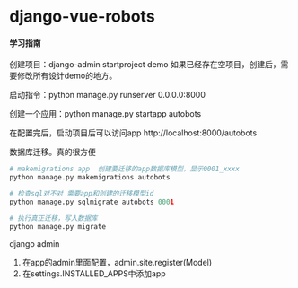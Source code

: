 # django-vue-robots

#### 学习指南

创建项目：django-admin startproject demo
如果已经存在空项目，创建后，需要修改所有设计demo的地方。

启动指令：python manage.py runserver 0.0.0.0:8000

创建一个应用：python manage.py startapp autobots


在配置完后，启动项目后可以访问app
http://localhost:8000/autobots

数据库迁移。真的很方便
```python
# makemigrations app  创建要迁移的app数据库模型，显示0001_xxxx
python manage.py makemigrations autobots

# 检查sql对不对 需要app和创建的迁移模型id
python manage.py sqlmigrate autobots 0001

# 执行真正迁移，写入数据库
python manage.py migrate
```

django admin
1. 在app的admin里面配置，admin.site.register(Model)
2. 在settings.INSTALLED_APPS中添加app